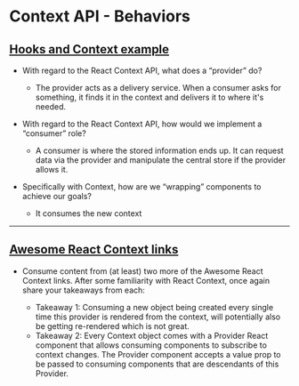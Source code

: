 # Context API - Behaviors

## [Hooks and Context example](https://medium.com/swlh/snackbars-in-react-an-exercise-in-hooks-and-context-299b43fd2a2b)

- With regard to the React Context API, what does a “provider” do?
  - The provider acts as a delivery service. When a consumer asks for something, it finds it in the context and delivers it to where it's needed.

- With regard to the React Context API, how would we implement a “consumer” role?
  - A consumer is where the stored information ends up. It can request data via the provider and manipulate the central store if the provider allows it.

- Specifically with Context, how are we “wrapping” components to achieve our goals?
  - It consumes the new context

---

## [Awesome React Context links](https://github.com/diegohaz/awesome-react-context)

- Consume content from (at least) two more of the Awesome React Context links. After some familiarity with React Context, once again share your takeaways from each:

  - Takeaway 1: Consuming a new object being created every single time this provider is rendered from the context, will potentially also be getting re-rendered which is not great.
  - Takeaway 2: Every Context object comes with a Provider React component that allows consuming components to subscribe to context changes. The Provider component accepts a value prop to be passed to consuming components that are descendants of this Provider.